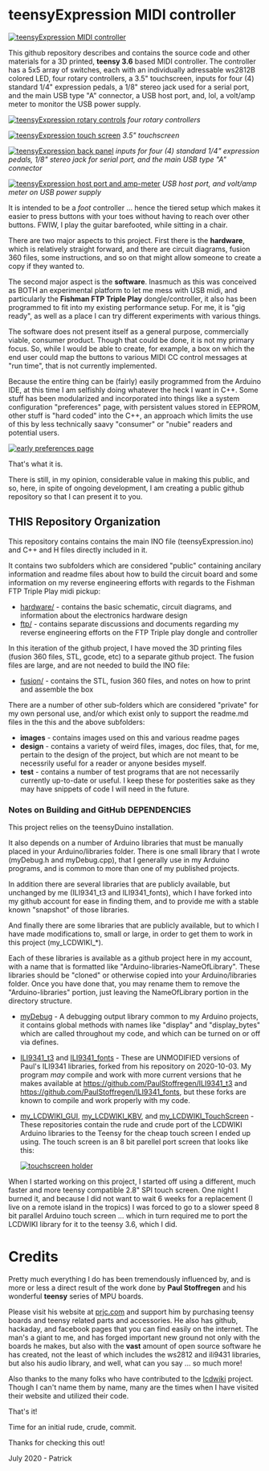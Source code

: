 # teensyExpression MIDI controller

[![teensyExpression MIDI controller](images/teensyExpression01_resized.jpg)](images/teensyExpression01.jpg)

This github repository describes and contains the source code and other materials
for a 3D printed, **teensy 3.6** based MIDI controller.  The controller has a 5x5 array
of switches, each with an individually adressable ws2812B colored LED,
four rotary controllers,
a 3.5" touchscreen,
inputs for four (4) standard 1/4" expression pedals, a 1/8" stereo jack used for a serial port, and the main USB type "A" connector,
a USB host port, and, lol, a volt/amp meter to monitor the USB power supply.


[![teensyExpression rotary controls](images/teensyExpression04_resized.jpg)](images/teensyExpression04.jpg)
*four rotary controllers*

[![teensyExpression touch screen](images/teensyExpression03_resized.jpg)](images/teensyExpression03.jpg)
*3.5" touchscreen*

[![teensyExpression back panel](images/teensyExpression02_resized.jpg)](images/teensyExpression02.jpg)
*inputs for four (4) standard 1/4" expression pedals, 1/8" stereo jack for serial port, and the main USB type "A" connector*

[![teensyExpression host port and amp-meter](images/teensyExpression05_resized.jpg)](images/teensyExpression05.jpg)
*USB host port, and volt/amp meter on USB power supply*



It is intended to be a *foot* controller ... hence the tiered setup which makes it
easier to press buttons with your toes without having to reach over other buttons.
FWIW, I play the guitar barefooted, while sitting in a chair.

There are two major aspects to this project.  First there is the **hardware**, which is
relatively straight forward, and there are circuit diagrams, fusion 360 files, some
instructions, and so on that might allow someone to create a copy if they wanted to.

The second major aspect is the **software**. Inasmuch as this was conceived as BOTH an
experimental platform to let me mess with USB midi, and particularly the **Fishman FTP
Triple Play** dongle/controller, it also has been programmed to fit into my existing
performance setup.  For me, it is "gig ready", as well as a place I can try different
experiments with various things.

The software does not present itself as a general purpose, commercially viable,
consumer product.  Though that could be done, it is not my primary focus. So, while
I would be able to create, for example, a box on which the end user could map the
buttons to various MIDI CC control messages at "run time", that is not currently
implemented.

Because the entire thing can be (fairly) easily programmed from the Arduino IDE,
at this time I am selfishly doing whatever the heck I want in C++.   Some stuff
has been modularized and incorporated into things like a system configuration "preferences"
page, with persistent values stored in EEPROM, other stuff is "hard coded" into the C++, an
approach which limits the use of this by less technically saavy "consumer" or "nubie"
readers and potential users.

[![early preferences page](images/teensyExpression06_resized.jpg)](images/teensyExpression06.jpg)

That's what it is.

There is still, in my opinion, considerable value in making this public, and so,
here, in spite of ongoing development, I am creating a public github
repository so that I can present it to you.


## THIS Repository Organization

This repository contains contains the main INO file (teensyExpression.ino) and C++ and H files
directly included in it.

It contains two subfolders which are considered "public" containing ancilary information
and readme files about how to build the circuit board and some information on my reverse
engineering efforts with regards to the Fishman FTP Triple Play midi pickup:

* [hardware/](hardware/) - contains the basic schematic, circuit diagrams, and information about the electronics hardware design
* [ftp/](ftp/) - contains separate discussions and documents regarding my reverse engineering efforts on the FTP Triple play dongle and controller

In this iteration of the github project, I have moved the 3D printing files
(fusion 360 files, STL, gcode, etc) to a separate github project.
The fusion files are large, and are not needed to build the INO file:

* [fusion/](https://github.com/phorton1/Arduino-teensyExpression-fusion) - contains the STL, fusion 360 files, and notes on how to print and assemble the box


There are a number of other sub-folders which are considered "private" for my own
personal use, and/or which exist only to support the readme.md files in the this
and the above subfolders:

* **images** - contains images used on this and various readme pages
* **design** - contains a variety of weird files, images, doc files, that, for me, pertain
      to the design of the project, but which are not meant to be necessrily useful
      for a reader or anyone besides myself.
* **test** - contains a number of test programs that are not necessarily currently up-to-date
    or useful.  I keep these for posterities sake as they may have snippets of code I will
    need in the future.



### Notes on Building and GitHub **DEPENDENCIES**


This project relies on the teensyDuino installation.

It also depends on a number of Arduino libraries that must be manually placed in your
Arduino/libraries folder.  There is one small library that I wrote (myDebug.h and myDebug.cpp),
that I generally use in my Arduino programs, and is common to more than one of my published projects.

In addition there are several libraries that are publicly available, but unchanged by me
(ILI9341_t3 and ILI9341_fonts), which I have forked into my github account for ease in finding them,
and to provide me with a stable known "snapshot" of those libraries.

And finally there are some libraries that are publicly available, but to which I have made modifications
to, small or large, in order to get them to work in this project (my_LCDWIKI_*).


Each of these libraries is available as a github project here in my account, with a
name that is formatted like "Arduino-libraries-NameOfLibrary".   These libraries
should be "cloned" or otherwise copied into your Arduino/libraries folder.  Once
you have done that, you may rename them to remove the "Arduino-libraries" portion,
just leaving the NameOfLibrary portion in the directory structure.

* [myDebug](https://github.com/phorton1/Arduino-libraries-myDebug) -
   A debugging output library common to my Arduino projects, it contains
   global methods with names like "display" and "display_bytes" which are called
   throughout my code, and which can be turned on or off via defines.

* [ILI9341_t3](https://github.com/phorton1/Arduino-libraries-ILI9341_t3) and
  [ILI9341_fonts](https://github.com/phorton1/Arduino-libraries-ILI9341_fonts) -
  These are UNMODIFIED versions of Paul's ILI9341 libraries, forked from
  his repository on 2020-10-03.   My program *may* compile and work with
  more current versions that he makes available at https://github.com/PaulStoffregen/ILI9341_t3
  and https://github.com/PaulStoffregen/ILI9341_fonts, but these forks are
  known to compile and work properly with my code.

* [my_LCDWIKI_GUI](https://github.com/phorton1/Arduino-libraries-my_LCDWIKI_GUI),
  [my_LCDWIKI_KBV](https://github.com/phorton1/Arduino-libraries-my_LCDWIKI_KBV), and
  [my_LCDWIKI_TouchScreen](https://github.com/phorton1/Arduino-libraries-my_LCDWIKI_TouchScreen) -
  These repositories contain the rude and crude port of the LCDWIKI Arduino libraries
  to the Teensy for the cheap touch screen I ended up using.  The touch screen
  is an 8 bit parellel port screen that looks like this:

  [![touchscreen holder](images/teensyExpression15_resized.jpg)](images/teensyExpression15.jpg)


When I started working on this project, I started off using a different, much
faster and more teensy compatible 2.8" SPI touch screen.  One night I burned it, and
because I did not want to wait 6 weeks for a replacement (I live on a remote
island in the tropics) I was forced to go to a slower speed 8 bit parallel
Arduino touch screen ... which in turn required me to port the LCDWIKI library
for it to the teensy 3.6, which I did.



# Credits

Pretty much everything I do has been tremendously influenced by, and is more or less a direct
result of the work done by **Paul Stoffregen** and his wonderful **teensy** series of MPU boards.

Please visit his website at [prjc.com](https://www.prjc.com) and support him by purchasing teensy
boards and teensy related parts and accessories.    He also has github, hackaday, and facebook pages
that you can find easily on the internet. The man's a giant to me, and has forged important new
ground not only with the boards he makes, but also with the **vast** amount of open source
software he has created, not the least of which includes the ws2812 and ili9431 libraries, but
also his audio library, and well, what can you say ... so much more!


Also thanks to the many folks who have contributed to the [lcdwiki](http://www.lcdwiki.com) project.
Though I can't name them by name, many are the times when I have visited their website and utilized
their code.



That's it!

Time for an initial rude, crude, commit.

Thanks for checking this out!

July 2020 - Patrick
